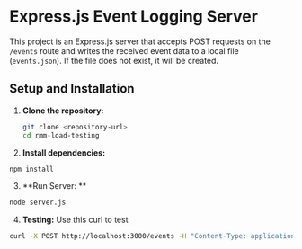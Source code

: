 # Express.js Event Logging Server

This project is an Express.js server that accepts POST requests on the `/events` route and writes the received event data to a local file (`events.json`). If the file does not exist, it will be created.

## Setup and Installation

1. **Clone the repository:**
   ```sh
   git clone <repository-url>
   cd rmm-load-testing
   ```


2. **Install dependencies:**

```sh
npm install
```

3. **Run Server: **

```sh
node server.js
```

4. **Testing:** Use this curl to test

```sh
curl -X POST http://localhost:3000/events -H "Content-Type: application/json" -d '{"name": "Sample Event", "date": "2024-06-26"}'
```
